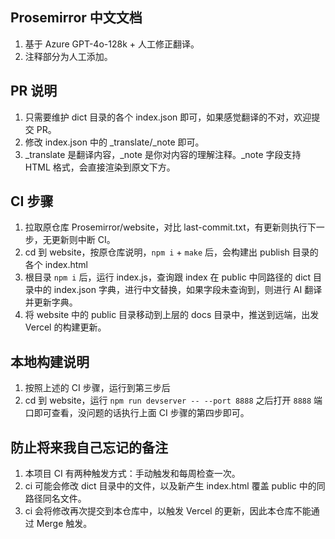 ## Prosemirror 中文文档

1. 基于 Azure GPT-4o-128k + 人工修正翻译。
2. 注释部分为人工添加。

## PR 说明

1. 只需要维护 dict 目录的各个 index.json 即可，如果感觉翻译的不对，欢迎提交 PR。
2. 修改 index.json 中的 _translate/_note 即可。
3. _translate 是翻译内容，_note 是你对内容的理解注释。_note 字段支持 HTML 格式，会直接渲染到原文下方。

## CI 步骤

1. 拉取原仓库 Prosemirror/website，对比 last-commit.txt，有更新则执行下一步，无更新则中断 CI。
2. cd 到 website，按原仓库说明，`npm i` + `make` 后，会构建出 publish 目录的各个 index.html
3. 根目录 `npm i` 后，运行 index.js，查询跟 index 在 public 中同路径的 dict 目录中的 index.json 字典，进行中文替换，如果字段未查询到，则进行 AI 翻译并更新字典。
4. 将 website 中的 public 目录移动到上层的 docs 目录中，推送到远端，出发 Vercel 的构建更新。


## 本地构建说明

1. 按照上述的 CI 步骤，运行到第三步后
2. cd 到 website，运行 `npm run devserver -- --port 8888` 之后打开 `8888` 端口即可查看，没问题的话执行上面 CI 步骤的第四步即可。

## 防止将来我自己忘记的备注

1. 本项目 CI 有两种触发方式：手动触发和每周检查一次。
2. ci 可能会修改 dict 目录中的文件，以及新产生 index.html 覆盖 public 中的同路径同名文件。
3. ci 会将修改再次提交到本仓库中，以触发 Vercel 的更新，因此本仓库不能通过 Merge 触发。
